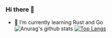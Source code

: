 ### Hi there 👋

- 🌱 I’m currently learning Rust and Go<br>
![Anurag's github stats](https://github-readme-stats.vercel.app/api?username=MatanBudimir&count_private=true&show_icons=true)
[![Top Langs](https://github-readme-stats.vercel.app/api/top-langs/?username=MatanBudimir)](https://github.com/anuraghazra/github-readme-stats)
